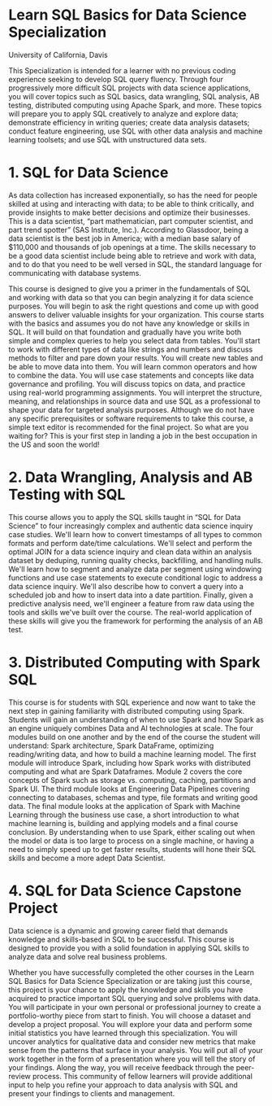 # Learn SQL Basics for Data Science Specialization
University of California, Davis


This Specialization is intended for a learner with no previous coding experience seeking to develop SQL query fluency. Through four progressively more difficult SQL projects with data science applications, you will cover topics such as SQL basics, data wrangling, SQL analysis, AB testing, distributed computing using Apache Spark, and more. These topics will prepare you to apply SQL creatively to analyze and explore data; demonstrate efficiency in writing queries; create data analysis datasets; conduct feature engineering, use SQL with other data analysis and machine learning toolsets; and use SQL with unstructured data sets.

# 1. SQL for Data Science

As data collection has increased exponentially, so has the need for people skilled at using and interacting with data; to be able to think critically, and provide insights to make better decisions and optimize their businesses. This is a data scientist, “part mathematician, part computer scientist, and part trend spotter” (SAS Institute, Inc.). According to Glassdoor, being a data scientist is the best job in America; with a median base salary of $110,000 and thousands of job openings at a time. The skills necessary to be a good data scientist include being able to retrieve and work with data, and to do that you need to be well versed in SQL, the standard language for communicating with database systems.

This course is designed to give you a primer in the fundamentals of SQL and working with data so that you can begin analyzing it for data science purposes. You will begin to ask the right questions and come up with good answers to deliver valuable insights for your organization. This course starts with the basics and assumes you do not have any knowledge or skills in SQL. It will build on that foundation and gradually have you write both simple and complex queries to help you select data from tables. You'll start to work with different types of data like strings and numbers and discuss methods to filter and pare down your results. You will create new tables and be able to move data into them. You will learn common operators and how to combine the data. You will use case statements and concepts like data governance and profiling. You will discuss topics on data, and practice using real-world programming assignments. You will interpret the structure, meaning, and relationships in source data and use SQL as a professional to shape your data for targeted analysis purposes. Although we do not have any specific prerequisites or software requirements to take this course, a simple text editor is recommended for the final project. So what are you waiting for? This is your first step in landing a job in the best occupation in the US and soon the world!

# 2. Data Wrangling, Analysis and AB Testing with SQL

This course allows you to apply the SQL skills taught in “SQL for Data Science” to four increasingly complex and authentic data science inquiry case studies. We'll learn how to convert timestamps of all types to common formats and perform date/time calculations. We'll select and perform the optimal JOIN for a data science inquiry and clean data within an analysis dataset by deduping, running quality checks, backfilling, and handling nulls. We'll learn how to segment and analyze data per segment using windowing functions and use case statements to execute conditional logic to address a data science inquiry. We'll also describe how to convert a query into a scheduled job and how to insert data into a date partition. Finally, given a predictive analysis need, we'll engineer a feature from raw data using the tools and skills we've built over the course. The real-world application of these skills will give you the framework for performing the analysis of an AB test.

# 3. Distributed Computing with Spark SQL

This course is for students with SQL experience and now want to take the next step in gaining familiarity with distributed computing using Spark. Students will gain an understanding of when to use Spark and how Spark as an engine uniquely combines Data and AI technologies at scale. The four modules build on one another and by the end of the course the student will understand: Spark architecture, Spark DataFrame, optimizing reading/writing data, and how to build a machine learning model. The first module will introduce Spark, including how Spark works with distributed computing and what are Spark Dataframes. Module 2 covers the core concepts of Spark such as storage vs. computing, caching, partitions and Spark UI. The third module looks at Engineering Data Pipelines covering connecting to databases, schemas and type, file formats and writing good data. The final module looks at the application of Spark with Machine Learning through the business use case, a short introduction to what machine learning is, building and applying models and a final course conclusion. By understanding when to use Spark, either scaling out when the model or data is too large to process on a single machine, or having a need to simply speed up to get faster results, students will hone their SQL skills and become a more adept Data Scientist.

# 4. SQL for Data Science Capstone Project

Data science is a dynamic and growing career field that demands knowledge and skills-based in SQL to be successful. This course is designed to provide you with a solid foundation in applying SQL skills to analyze data and solve real business problems.

Whether you have successfully completed the other courses in the Learn SQL Basics for Data Science Specialization or are taking just this course, this project is your chance to apply the knowledge and skills you have acquired to practice important SQL querying and solve problems with data. You will participate in your own personal or professional journey to create a portfolio-worthy piece from start to finish. You will choose a dataset and develop a project proposal. You will explore your data and perform some initial statistics you have learned through this specialization. You will uncover analytics for qualitative data and consider new metrics that make sense from the patterns that surface in your analysis. You will put all of your work together in the form of a presentation where you will tell the story of your findings. Along the way, you will receive feedback through the peer-review process. This community of fellow learners will provide additional input to help you refine your approach to data analysis with SQL and present your findings to clients and management.
